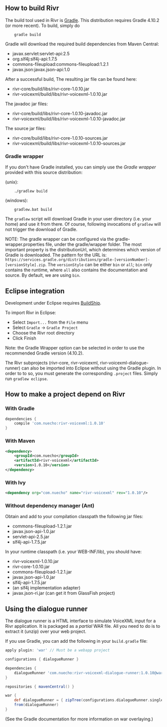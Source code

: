 ## How to build Rivr

The build tool used in Rivr is [Gradle](https://www.gradle.org/). This distribution requires Gradle 4.10.2 (or more recent). To build, simply do

        gradle build 

Gradle will download the required build dependencies from Maven Central:

* javax.servlet:servlet-api:2.5
* org.slf4j:slf4j-api:1.7.5
* commons-fileupload:commons-fileupload:1.2.1
* javax.json:javax.json-api:1.0

After a successful build, The resulting jar file can be found here:

* rivr-core/build/libs/rivr-core-1.0.10.jar
* rivr-voicexml/build/libs/rivr-voicexml-1.0.10.jar

The javadoc jar files:

* rivr-core/build/libs/rivr-core-1.0.10-javadoc.jar
* rivr-voicexml/build/libs/rivr-voicexml-1.0.10-javadoc.jar

The source jar files:

* rivr-core/build/libs/rivr-core-1.0.10-sources.jar
* rivr-voicexml/build/libs/rivr-voicexml-1.0.10-sources.jar
 

### Gradle wrapper

If you don't have Gradle installed, you can simply use the _Gradle wrapper_ provided with this source distribution: 

(unix):

        ./gradlew build  

(windows):

        gradlew.bat build

The `gradlew` script will download Gradle in your user directory (i.e. your home) and use it from there. Of course, following invocations of `gradlew` will not trigger the download of Gradle.

NOTE: The gradle wrapper can be configured via the gradle-wrapper.properties file, under the gradle/wrapper folder. The most important property is the distributionUrl, which determines which version of Gradle is downloaded. The pattern for the URL is: `https://services.gradle.org/distributions/gradle-[versionNumber]-[versionStyle].zip`. The `versionStyle` can be either `bin` or `all`; `bin` only contains the runtime, where `all` also contains the documentation and source. By default, we are using `bin`.

## Eclipse integration

Development under Eclipse requires [BuildShip](https://projects.eclipse.org/projects/tools.buildship). 

To import Rivr in Eclipse:

* Select `Import...` from the `File` menu  
* Select `Gradle` -> `Gradle Project` 
* Choose the Rivr root directory
* Click Finish

Note: the Gradle Wrapper option can be selected in order to use the recommended Gradle version (4.10.2).

The Rivr subprojects (rivr-core, rivr-voicexml, rivr-voicexml-dialogue-runner) can also be imported into Eclipse without using the Gradle plugin. In order to to so, you must generate the corresponding `.project` files. Simply run `gradlew eclipse`.  

## How to make a project depend on Rivr

### With Gradle

```groovy
dependencies {
    compile 'com.nuecho:rivr-voicexml:1.0.10'
}
```

### With Maven

```xml
<dependency>
    <groupId>com.nuecho</groupId>
    <artifactId>rivr-voicexml</artifactId>
    <version>1.0.10</version>
</dependency>
```

### With Ivy

```xml
<dependency org="com.nuecho" name="rivr-voicexml" rev="1.0.10"/>
```

### Without dependency manager (Ant)

Obtain and add to your compilation classpath the following jar files:

* commons-fileupload-1.2.1.jar
* javax.json-api-1.0.jar
* servlet-api-2.5.jar
* slf4j-api-1.7.5.jar

In your runtime classpath (i.e. your WEB-INF/lib), you should have:

* rivr-voicexml-1.0.10.jar
* rivr-core-1.0.10.jar
* commons-fileupload-1.2.1.jar
* javax.json-api-1.0.jar
* slf4j-api-1.7.5.jar
* (an slf4j implementation adapter)
* javax.json-ri.jar (can get it from GlassFish project) 

## Using the dialogue runner

The dialogue runner is a HTML interface to simulate VoiceXML input for a Rivr application.  It is packaged as a _partial_ WAR file.  All you need to do is to extract it (unzip) over your web project.

If you use Gradle, you can add the following in your `build.gradle` file:

```groovy
apply plugin: 'war' // Must be a webapp project

configurations { dialogueRunner } 

dependencies {
    dialogueRunner 'com.nuecho:rivr-voicexml-dialogue-runner:1.0.10@war'
}

repositories { mavenCentral() }

war {
    def dialogueRunner = { zipTree(configurations.dialogueRunner.singleFile) } // This enables lazy resolving
    from(dialogueRunner)
}
```

(See the Gradle documentation for more information on war overlaying.)
